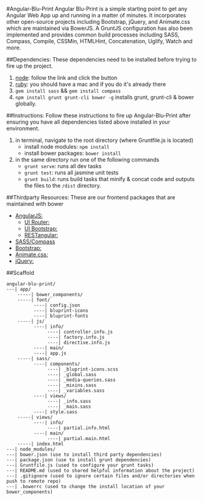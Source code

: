 #Angular-Blu-Print
Angular Blu-Print is a simple starting point to get any Angular Web App up and running in a matter of minutes. It incorporates other open-source projects including Bootstrap, jQuery, and Animate.css which are maintained via BowerJS. A GruntJS configuration has also been implemented and provides common build processes including SASS, Compass, Compile, CSSMin, HTMLHint, Concatenation, Uglify, Watch and more.

##Dependencies:
These dependencies need to be installed before trying to fire up the project.

1. [node](http://nodejs.org/): follow the link and click the button
2. [ruby](https://www.ruby-lang.org/en/installation/): you should have a mac and if you do it's already there
4. `gem install sass` && `gem install compass`
5. `npm install grunt grunt-cli bower -g` installs grunt, grunt-cli & bower globally.

##Instructions:
Follow these instructions to fire up Angular-Blu-Print after ensuring you have all dependencies listed above installed in your environment.

1. in terminal, navigate to the root directory (where Gruntfile.js is located)
	* install node modules: `npm install`
    * install bower packages: `bower install`
2. in the same directory run one of the following commands
	* `grunt serve`: runs all dev tasks
    * `grunt test`: runs all jasmine unit tests
    * `grunt build`: runs build tasks that minify & concat code and outputs the files to the `/dist` directory.
 
##Thirdparty Resources:
These are our frontend packages that are maintained with bower

* [AngularJS:](http://angularjs.org)
	* [UI Router:](https://github.com/angular-ui/ui-router)
	* [UI Bootstrap:](http://angular-ui.github.io/bootstrap)
	* [RESTangular:](https://github.com/mgonto/restangular)
* [SASS/Compass](http://sass-lang.com/)
* [Bootstrap:](http://getbootstrap.com/css/)
* [Animate.css:](http://daneden.github.io/animate.css/)
* [jQuery:](http://jquery.com/)


##Scaffold
```
angular-blu-print/
---| app/
    -----| bower_components/
    -----| font/
          ----| config.json
          ----| bluprint-icons
          ----| bluprint-fonts
    -----| js/
          ----| info/
               ----| controller.info.js
               ----| factory.info.js
               ----| directive.info.js
          ----| main/
          ----| app.js
    -----| sass/
          ----| components/
               ----| _bluprint-icons.scss
               ----| _global.sass
               ----| _media-queries.sass
               ----| _mixins.sass
               ----| _variables.sass
          ----| views/
               ----| _info.sass
               ----| _main.sass
          ----| style.sass
    -----| views/
          ----| info/
               ----| partial.info.html
          ----| main/
               ----| partial.main.html
    -----| index.html
---| node_modules/
---| bower.json (use to install third party dependencies)
---| package.json (use to install grunt dependencies)
---| Gruntfile.js (used to configure your grunt tasks)
---| README.md (used to shared helpful information about the project)
---| .gitignore (used to ignore certain files and/or directories when push to remote repo)
---| .bowerrc (used to change the install location of your bower_components)

```